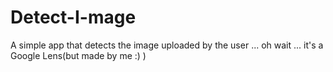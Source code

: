 # Detect-I-mage
A simple app that detects the image uploaded by the user ... oh wait ... it's a Google Lens(but made by me :) )
